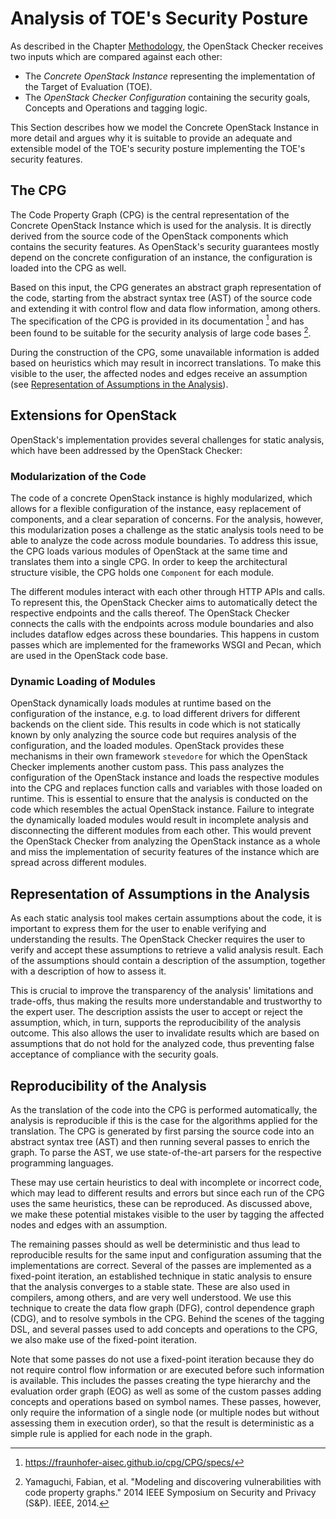 # Analysis of TOE's Security Posture

As described in the Chapter [Methodology](./methodology.md), the OpenStack Checker receives two inputs which are compared against each other:

* The *Concrete OpenStack Instance* representing the implementation of the Target of Evaluation (TOE).
* The *OpenStack Checker Configuration* containing the security goals, Concepts and Operations and tagging logic.

This Section describes how we model the Concrete OpenStack Instance in more detail and argues why it is suitable to provide an adequate and extensible model of the TOE's security posture implementing the TOE's security features.

## The CPG

The Code Property Graph (CPG) is the central representation of the Concrete OpenStack Instance which is used for the analysis.
It is directly derived from the source code of the OpenStack components which contains the security features.
As OpenStack's security guarantees mostly depend on the concrete configuration of an instance, the configuration is loaded into the CPG as well.

Based on this input, the CPG generates an abstract graph representation of the code, starting from the abstract syntax tree (AST) of the source code and extending it with control flow and data flow information, among others.
The specification of the CPG is provided in its documentation [^1] and has been found to be suitable for the security analysis of large code bases [^2]. 

During the construction of the CPG, some unavailable information is added based on heuristics which may result in incorrect translations.
To make this visible to the user, the affected nodes and edges receive an assumption (see [Representation of Assumptions in the Analysis](toe.md#representation-of-assumptions-in-the-analysis)).

## Extensions for OpenStack

OpenStack's implementation provides several challenges for static analysis, which have been addressed by the OpenStack Checker:

### Modularization of the Code

The code of a concrete OpenStack instance is highly modularized, which allows for a flexible configuration of the instance, easy replacement of components, and a clear separation of concerns.
For the analysis, however, this modularization poses a challenge as the static analysis tools need to be able to analyze the code across module boundaries.
To address this issue, the CPG loads various modules of OpenStack at the same time and translates them into a single CPG.
In order to keep the architectural structure visible, the CPG holds one `Component` for each module.

The different modules interact with each other through HTTP APIs and calls.
To represent this, the OpenStack Checker aims to automatically detect the respective endpoints and the calls thereof.
The OpenStack Checker connects the calls with the endpoints across module boundaries and also includes dataflow edges across these boundaries.
This happens in custom passes which are implemented for the frameworks WSGI and Pecan, which are used in the OpenStack code base.

### Dynamic Loading of Modules

OpenStack dynamically loads modules at runtime based on the configuration of the instance, e.g. to load different drivers for different backends on the client side.
This results in code which is not statically known by only analyzing the source code but requires analysis of the configuration, and the loaded modules.
OpenStack provides these mechanisms in their own framework `stevedore` for which the OpenStack Checker implements another custom pass.
This pass analyzes the configuration of the OpenStack instance and loads the respective modules into the CPG and replaces function calls and variables with those loaded on runtime.
This is essential to ensure that the analysis is conducted on the code which resembles the actual OpenStack instance.
Failure to integrate the dynamically loaded modules would result in incomplete analysis and disconnecting the different modules from each other.
This would prevent the OpenStack Checker from analyzing the OpenStack instance as a whole and miss the implementation of security features of the instance which are spread across different modules.

## Representation of Assumptions in the Analysis

As each static analysis tool makes certain assumptions about the code, it is important to express them for the user to enable verifying and understanding the results.
The OpenStack Checker requires the user to verify and accept these assumptions to retrieve a valid analysis result.
Each of the assumptions should contain a description of the assumption, together with a description of how to assess it.

This is crucial to improve the transparency of the analysis' limitations and trade-offs, thus making the results more understandable and trustworthy to the expert user.
The description assists the user to accept or reject the assumption, which, in turn, supports the reproducibility of the analysis outcome.
This also allows the user to invalidate results which are based on assumptions that do not hold for the analyzed code, thus preventing false acceptance of compliance with the security goals.

## Reproducibility of the Analysis

As the translation of the code into the CPG is performed automatically, the analysis is reproducible if this is the case for the algorithms applied for the translation.
The CPG is generated by first parsing the source code into an abstract syntax tree (AST) and then running several passes to enrich the graph.
To parse the AST, we use state-of-the-art parsers for the respective programming languages.

These may use certain heuristics to deal with incomplete or incorrect code, which may lead to different results and errors but since each run of the CPG uses the same heuristics, these can be reproduced.
As discussed above, we make these potential mistakes visible to the user by tagging the affected nodes and edges with an assumption.

The remaining passes should as well be deterministic and thus lead to reproducible results for the same input and configuration assuming that the implementations are correct.
Several of the passes are implemented as a fixed-point iteration, an established technique in static analysis to ensure that the analysis converges to a stable state.
These are also used in compilers, among others, and are very well understood.
We use this technique to create the data flow graph (DFG), control dependence graph (CDG), and to resolve symbols in the CPG.
Behind the scenes of the tagging DSL, and several passes used to add concepts and operations to the CPG, we also make use of the fixed-point iteration.

Note that some passes do not use a fixed-point iteration because they do not require control flow information or are executed before such information is available.
This includes the passes creating the type hierarchy and the evaluation order graph (EOG) as well as some of the custom passes adding concepts and operations based on symbol names.
These passes, however, only require the information of a single node (or multiple nodes but without assessing them in execution order), so that the result is deterministic as a simple rule is applied for each node in the graph.


[^1]: https://fraunhofer-aisec.github.io/cpg/CPG/specs/
[^2]: Yamaguchi, Fabian, et al. "Modeling and discovering vulnerabilities with code property graphs." 2014 IEEE Symposium on Security and Privacy (S&P). IEEE, 2014.
